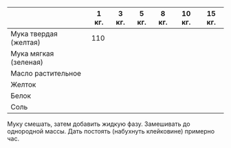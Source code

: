 
|                       | 1 кг. | 3 кг. | 5 кг. | 8 кг. | 10 кг. | 15 кг. |
| --------------------- | ----- | ----- | ----- | ----- | ------ | ------ |
| Мука твердая (желтая) | 110   |       |       |       |        |        |
| Мука мягкая (зеленая) |       |       |       |       |        |        |
| Масло растительное    |       |       |       |       |        |        |
| Желток                |       |       |       |       |        |        |
| Белок                 |       |       |       |       |        |        |
| Соль                  |       |       |       |       |        |        |

Муку смешать, затем добавить жидкую фазу. Замешивать до однородной массы. Дать постоять (набухнуть клейковине) примерно час.